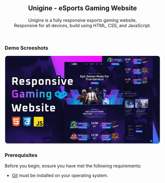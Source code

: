 <div align="center">


  <br />
  <br />

  <h2 align="center">Unigine - eSports Gaming Website</h2>

  Unigine is a fully responsive esports gaming website, <br />Responsive for all devices, build using HTML, CSS, and JavaScript.



</div>

<br />

### Demo Screeshots

![Unigine Desktop Demo](./readme-images/desktop.png "Desktop Demo")

### Prerequisites

Before you begin, ensure you have met the following requirements:

* [Git](https://git-scm.com/downloads "Download Git") must be installed on your operating system.
